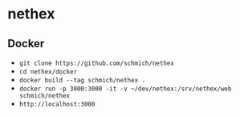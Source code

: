 # nethex

## Docker

- `git clone https://github.com/schmich/nethex`
- `cd nethex/docker`
- `docker build --tag schmich/nethex .`
- `docker run -p 3000:3000 -it -v ~/dev/nethex:/srv/nethex/web schmich/nethex`
- `http://localhost:3000`
